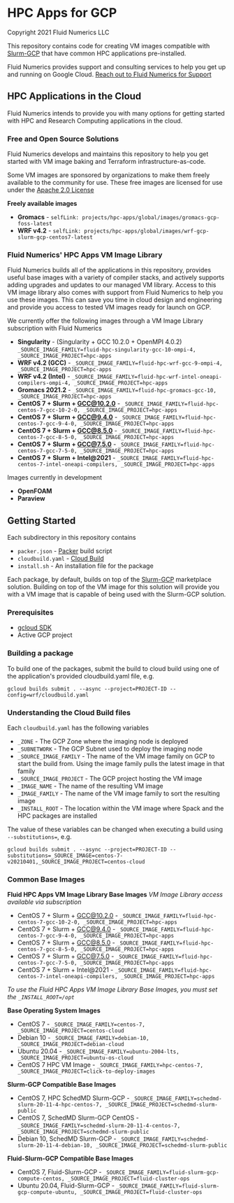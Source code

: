 # HPC Apps for GCP
Copyright 2021 Fluid Numerics LLC

This repository contains code for creating VM images compatible with [Slurm-GCP](https://github.com/schedmd/slurm-gcp) that have common HPC applications pre-installed.

Fluid Numerics provides support and consulting services to help you get up and running on Google Cloud. [Reach out to Fluid Numerics for Support](https://help.fluidnumerics.com/support)

## HPC Applications in the Cloud
Fluid Numerics intends to provide you with many options for getting started with HPC and Research Computing applications in the cloud.



### Free and Open Source Solutions
Fluid Numerics develops and maintains this repository to help you get started with VM image baking and Terraform infrastructure-as-code. 

Some VM images are sponsored by organizations to make them freely available to the community for use. These free images are licensed for use under the [Apache 2.0 License](./LICENSE)

**Freely available images**
* **Gromacs** - `selfLink: projects/hpc-apps/global/images/gromacs-gcp-foss-latest`
* **WRF v4.2** - `selfLink: projects/hpc-apps/global/images/wrf-gcp-slurm-gcp-centos7-latest`


### Fluid Numerics' HPC Apps VM Image Library
Fluid Numerics builds all of the applications in this repository, provides useful base images with a variety of compiler stacks, and actively supports adding upgrades and updates to our managed VM library. Access to this VM image library also comes with support from Fluid Numerics to help you use these images. This can save you time in cloud design and engineering and provide you access to tested VM images ready for launch on GCP.

We currently offer the following images through a VM Image Library subscription with Fluid Numerics
* **Singularity** - (Singularity + GCC 10.2.0 + OpenMPI 4.0.2) `_SOURCE_IMAGE_FAMILY=fluid-hpc-singularity-gcc-10-ompi-4, _SOURCE_IMAGE_PROJECT=hpc-apps`
* **WRF v4.2 (GCC)** - `_SOURCE_IMAGE_FAMILY=fluid-hpc-wrf-gcc-9-ompi-4, _SOURCE_IMAGE_PROJECT=hpc-apps`
* **WRF v4.2 (Intel)** - `_SOURCE_IMAGE_FAMILY=fluid-hpc-wrf-intel-oneapi-compilers-ompi-4, _SOURCE_IMAGE_PROJECT=hpc-apps`
* **Gromacs 2021.2** - `_SOURCE_IMAGE_FAMILY=fluid-hpc-gromacs-gcc-10, _SOURCE_IMAGE_PROJECT=hpc-apps`
* **CentOS 7 + Slurm + GCC@10.2.0** - `_SOURCE_IMAGE_FAMILY=fluid-hpc-centos-7-gcc-10-2-0, _SOURCE_IMAGE_PROJECT=hpc-apps`
* **CentOS 7 + Slurm + GCC@9.4.0** - `_SOURCE_IMAGE_FAMILY=fluid-hpc-centos-7-gcc-9-4-0, _SOURCE_IMAGE_PROJECT=hpc-apps`
* **CentOS 7 + Slurm + GCC@8.5.0** - `_SOURCE_IMAGE_FAMILY=fluid-hpc-centos-7-gcc-8-5-0, _SOURCE_IMAGE_PROJECT=hpc-apps`
* **CentOS 7 + Slurm + GCC@7.5.0** - `_SOURCE_IMAGE_FAMILY=fluid-hpc-centos-7-gcc-7-5-0, _SOURCE_IMAGE_PROJECT=hpc-apps`
* **CentOS 7 + Slurm + Intel@2021** - `_SOURCE_IMAGE_FAMILY=fluid-hpc-centos-7-intel-oneapi-compilers, _SOURCE_IMAGE_PROJECT=hpc-apps`

Images currently in development
* **OpenFOAM**
* **Paraview**

## Getting Started
Each subdirectory in this repository contains
* `packer.json` - [Packer](https://packer.io) build script
* `cloudbuild.yaml` - [Cloud Build](https://cloud.google.com/build)
* `install.sh` - An installation file for the package

Each package, by default, builds on top of the [Slurm-GCP](https://console.cloud.google.com/marketplace/product/schedmd-slurm-public/schedmd-slurm-gcp) marketplace solution. Building on top of the VM image for this solution will provide you with a VM image that is capable of being used with the Slurm-GCP solution.

### Prerequisites
* [gcloud SDK](https://cloud.google.com/sdk/docs/install)
* Active GCP project

### Building a package
To build one of the packages, submit the build to cloud build using one of the application's provided cloudbuild.yaml file, e.g.

```
gcloud builds submit . --async --project=PROJECT-ID --config=wrf/cloudbuild.yaml
```

### Understanding the Cloud Build files
Each `cloudbuild.yaml` has the following variables

* `_ZONE` -  The GCP Zone where the imaging node is deployed
* `_SUBNETWORK` - The GCP Subnet used to deploy the imaging node
* `_SOURCE_IMAGE_FAMILY` - The name of the VM image family on GCP to start the build from. Using the image family pulls the latest image in that family
* `_SOURCE_IMAGE_PROJECT` - The GCP project hosting the VM image
* `_IMAGE_NAME` - The name of the resulting VM image
* `_IMAGE_FAMILY` - The name of the VM image family to sort the resulting image
* `_INSTALL_ROOT` - The location within the VM image where Spack and the HPC packages are installed

The value of these variables can be changed when executing a build using `--substitutions=`, e.g.
```
gcloud builds submit . --async --project=PROJECT-ID --substitutions=_SOURCE_IMAGE=centos-7-v20210401,_SOURCE_IMAGE_PROJECT=centos-cloud
```


### Common Base Images

**Fluid HPC Apps VM Image Library Base Images**
*VM Image Library access available via subscription*

* CentOS 7 + Slurm + GCC@10.2.0 - `_SOURCE_IMAGE_FAMILY=fluid-hpc-centos-7-gcc-10-2-0, _SOURCE_IMAGE_PROJECT=hpc-apps`
* CentOS 7 + Slurm + GCC@9.4.0 - `_SOURCE_IMAGE_FAMILY=fluid-hpc-centos-7-gcc-9-4-0, _SOURCE_IMAGE_PROJECT=hpc-apps`
* CentOS 7 + Slurm + GCC@8.5.0 - `_SOURCE_IMAGE_FAMILY=fluid-hpc-centos-7-gcc-8-5-0, _SOURCE_IMAGE_PROJECT=hpc-apps`
* CentOS 7 + Slurm + GCC@7.5.0 - `_SOURCE_IMAGE_FAMILY=fluid-hpc-centos-7-gcc-7-5-0, _SOURCE_IMAGE_PROJECT=hpc-apps`
* CentOS 7 + Slurm + Intel@2021 - `_SOURCE_IMAGE_FAMILY=fluid-hpc-centos-7-intel-oneapi-compilers, _SOURCE_IMAGE_PROJECT=hpc-apps`

*To use the Fluid HPC Apps VM Image Library Base Images, you must set the `_INSTALL_ROOT=/opt`*


**Base Operating System Images**
* CentOS 7 - `_SOURCE_IMAGE_FAMILY=centos-7, _SOURCE_IMAGE_PROJECT=centos-cloud`
* Debian 10 - `_SOURCE_IMAGE_FAMILY=debian-10, _SOURCE_IMAGE_PROJECT=debian-cloud`
* Ubuntu 20.04 - `_SOURCE_IMAGE_FAMILY=ubuntu-2004-lts, _SOURCE_IMAGE_PROJECT=ubuntu-os-cloud`
* CentOS 7 HPC VM Image - `_SOURCE_IMAGE_FAMILY=hpc-centos-7, _SOURCE_IMAGE_PROJECT=click-to-deploy-images`

**Slurm-GCP Compatible Base Images**
* CentOS 7, HPC SchedMD Slurm-GCP - `_SOURCE_IMAGE_FAMILY=schedmd-slurm-20-11-4-hpc-centos-7, _SOURCE_IMAGE_PROJECT=schedmd-slurm-public`
* CentOS 7, SchedMD Slurm-GCP CentOS - `_SOURCE_IMAGE_FAMILY=schedmd-slurm-20-11-4-centos-7, _SOURCE_IMAGE_PROJECT=schedmd-slurm-public`
* Debian 10, SchedMD Slurm-GCP - `_SOURCE_IMAGE_FAMILY=schedmd-slurm-20-11-4-debian-10, _SOURCE_IMAGE_PROJECT=schedmd-slurm-public`


**Fluid-Slurm-GCP Compatible Base Images**
* CentOS 7, Fluid-Slurm-GCP - `_SOURCE_IMAGE_FAMILY=fluid-slurm-gcp-compute-centos, _SOURCE_IMAGE_PROJECT=fluid-cluster-ops`
* Ubuntu 20.04, Fluid-Slurm-GCP - `_SOURCE_IMAGE_FAMILY=fluid-slurm-gcp-compute-ubuntu, _SOURCE_IMAGE_PROJECT=fluid-cluster-ops`
